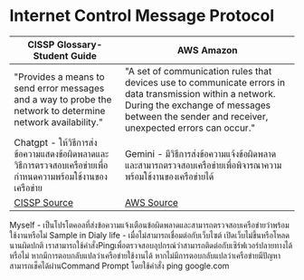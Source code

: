 # Internet Control Message Protocol
| CISSP Glossary-Student Guide | AWS Amazon |
|-----------------|-----|
|"Provides a means to send error messages and a way to probe the network to determine network availability."|"A set of communication rules that devices use to communicate errors in data transmission within a network. During the exchange of messages between the sender and receiver, unexpected errors can occur."|
|Chatgpt - ให้วิธีการส่งข้อความแสดงข้อผิดพลาดและวิธีการตรวจสอบเครือข่ายเพื่อกำหนดความพร้อมใช้งานของเครือข่าย| Gemini - มีวิธีการส่งข้อความแจ้งข้อผิดพลาด และสามารถตรวจสอบเครือข่ายเพื่อพิจารณาความพร้อมใช้งานของเครือข่ายได้|
|[CISSP Source](https://www.isc2.org/certifications/cissp/cissp-student-glossary#i)|[AWS Source](https://aws.amazon.com/what-is/icmp/)|

Myself - เป็นโปรโตคอลที่ส่งข้อความแจ้งเตือนข้อผิดพลาดและสามารถตรวจสอบเครือข่ายว่าพร้อมใช้งานหรือไม่
Sample in Dialy life - เมื่อไม่สามารถเชื่อมต่อกับเว็บไซต์ เปิดเว็บไม่ขึ้นหรือโหลดนานผิดปกติ เราสามารถใช้คำสั่งPingเพื่อตรวจสอบอุปกรณ์ว่าสามารถติดต่อกับเซิร์ฟเวอร์ปลายทางได้หรือไม่ หากมีการตอบกลับแปลว่าเครือข่ายใช้งานได้ หากไม่มีการตอบกลับแปลว่าเครือข่ายมีปัญหา สามารถเช็คได้ผ่านCommand Prompt โดยใช้คำสั่ง ping google.com
